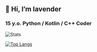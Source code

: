## 👋 Hi, I’m lavender
### 15 y.o. Python / Kotlin / C++ Coder

![Stats](https://github-readme-stats.vercel.app/api?username=fast-geek&show_icons=true&theme=react&hide=issues?count_private=true)

[![Top Langs](https://github-readme-stats.vercel.app/api/top-langs/?username=fast-geek&layout=compact&theme=react)](https://github.com/anuraghazra/github-readme-stats)


